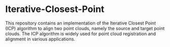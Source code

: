 # Iterative-Closest-Point
This repository contains an implementation of the Iterative Closest Point (ICP) algorithm to align two point clouds, namely the source and target point clouds. The ICP algorithm is widely used for point cloud registration and alignment in various applications.

